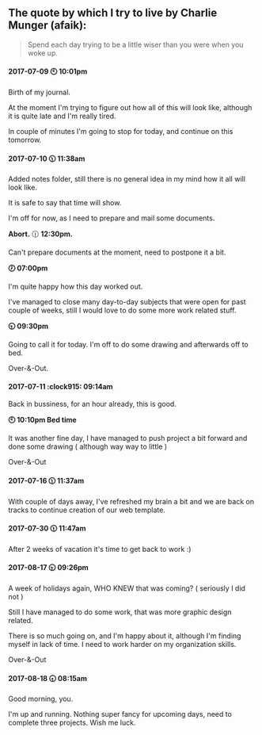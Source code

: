 ## The quote by which I try to live by Charlie Munger (afaik):
>Spend each day trying to be a little wiser than you were when you woke up.



#### 2017-07-09 :clock10: 10:01pm

Birth of my journal.

At the moment I'm trying to figure out how all of this will look like, although it is quite late and I'm really tired.

In couple of minutes I'm going to stop for today, and continue on this tomorrow.


#### 2017-07-10  :clock1130: 11:38am

Added notes folder, still there is no general idea in my mind how it all will look like.

It is safe to say that time will show.

I'm off for now, as I need to prepare and mail some documents.

**Abort.**  :clock1230: **12:30pm.**

Can't prepare documents at the moment, need to postpone it a bit.


**:clock7: 07:00pm**

I'm quite happy how this day worked out.

I've managed to close many day-to-day subjects that were open for past couple of weeks, still I would love to do some more work related stuff.

**:clock930: 09:30pm**

Going to call it for today.
I'm off to do some drawing and afterwards off to bed. 

Over-&-Out.

#### 2017-07-11  :clock915: 09:14am

Back in bussiness, for an hour already, this is good.

**:clock10: 10:10pm Bed time**

It was another fine day, I have managed to push project a bit forward and done some drawing ( although way way to little )

Over-&-Out

#### 2017-07-16 :clock1130: 11:37am

With couple of days away, I've refreshed my brain a bit and we are back on tracks to continue creation of our web template.

#### 2017-07-30 :clock1130: 11:47am

After 2 weeks of vacation it's time to get back to work :) 

#### 2017-08-17 :clock930: 09:26pm

A week of holidays again, WHO KNEW that was coming? ( seriously I did not )

Still I have managed to do some work, that was more graphic design related.

There is so much going on, and I'm happy about it, although I'm finding myself in lack of time.
I need to work harder on my organization skills.

Over-&-Out

#### 2017-08-18 :clock830: 08:15am

Good morning, you.

I'm up and running.
Nothing super fancy for upcoming days, need to complete three projects.
Wish me luck.


